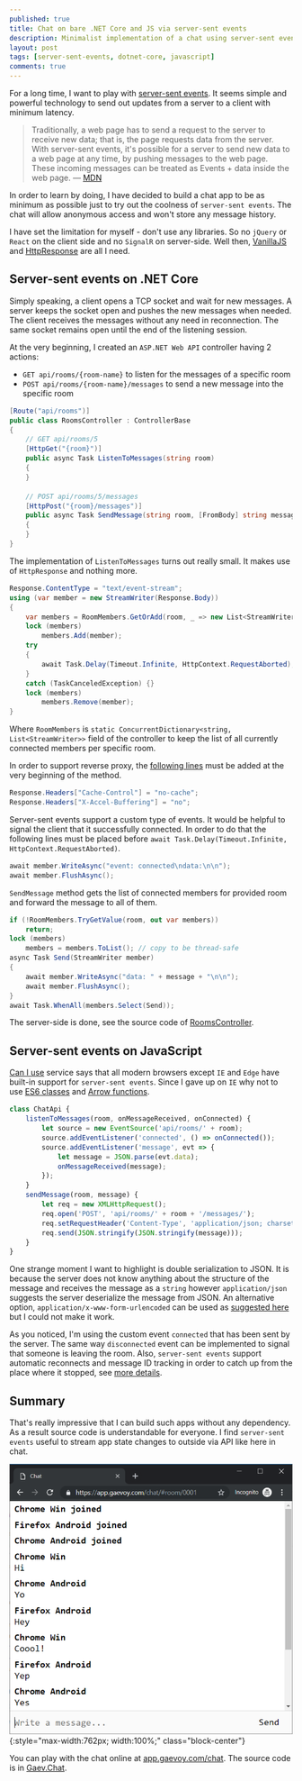 ```yaml
---
published: true
title: Chat on bare .NET Core and JS via server-sent events
description: Minimalist implementation of a chat using server-sent events on bare .NET Core and VanillaJS
layout: post
tags: [server-sent-events, dotnet-core, javascript]
comments: true
---
```


For a long time, I want to play with [server-sent events](https://developer.mozilla.org/en-US/docs/Web/API/Server-sent_events/Using_server-sent_events). It seems simple and powerful technology to send out updates from a server to a client with minimum latency. 

> Traditionally, a web page has to send a request to the server to receive new data; that is, the page requests data from the server. With server-sent events, it's possible for a server to send new data to a web page at any time, by pushing messages to the web page. These incoming messages can be treated as Events + data inside the web page. — [MDN](https://developer.mozilla.org/en-US/docs/Web/API/Server-sent_events)

In order to learn by doing, I have decided to build a chat app to be as minimum as possible just to try out the coolness of `server-sent events`. The chat will allow anonymous access and won't store any message history.

I have set the limitation for myself - don't use any libraries. So no `jQuery` or `React` on the client side and no `SignalR` on server-side. Well then, [VanillaJS](https://github.com/nefe/You-Dont-Need-jQuery) and [HttpResponse](https://docs.microsoft.com/dotnet/api/system.web.httpresponse) are all I need.

## Server-sent events on .NET Core

Simply speaking, a client opens a TCP socket and wait for new messages. A server keeps the socket open and pushes the new messages when needed. The client receives the messages without any need in reconnection. The same socket remains open until the end of the listening session.

At the very beginning, I created an `ASP.NET Web API` controller having 2 actions:
* `GET api/rooms/{room-name}` to listen for the messages of a specific room
* `POST api/rooms/{room-name}/messages` to send a new message into the specific room

```c#
[Route("api/rooms")]
public class RoomsController : ControllerBase
{
    // GET api/rooms/5
    [HttpGet("{room}")]
    public async Task ListenToMessages(string room)
    {
    }
    
    // POST api/rooms/5/messages
    [HttpPost("{room}/messages")]
    public async Task SendMessage(string room, [FromBody] string message)
    {
    }
}
```

The implementation of `ListenToMessages` turns out really small. It makes use of `HttpResponse` and nothing more.

```c#
Response.ContentType = "text/event-stream";
using (var member = new StreamWriter(Response.Body))
{
    var members = RoomMembers.GetOrAdd(room, _ => new List<StreamWriter>());
    lock (members)
        members.Add(member);
    try
    {
        await Task.Delay(Timeout.Infinite, HttpContext.RequestAborted);
    }
    catch (TaskCanceledException) {}
    lock (members)
        members.Remove(member);
}
```

Where `RoomMembers` is `static ConcurrentDictionary<string, List<StreamWriter>>` field of the controller to keep the list of all currently connected members per specific room. 

In order to support reverse proxy, the [following lines](https://serverfault.com/a/801629) must be added at the very beginning of the method.

```c#
Response.Headers["Cache-Control"] = "no-cache";
Response.Headers["X-Accel-Buffering"] = "no";
```

Server-sent events support a custom type of events. It would be helpful to signal the client that it successfully connected. In order to do that the following lines must be placed before `await Task.Delay(Timeout.Infinite, HttpContext.RequestAborted)`.

```c#
await member.WriteAsync("event: connected\ndata:\n\n");
await member.FlushAsync();
```

`SendMessage` method gets the list of connected members for provided room and forward the message to all of them.

```c#
if (!RoomMembers.TryGetValue(room, out var members))
    return;
lock (members)
    members = members.ToList(); // copy to be thread-safe
async Task Send(StreamWriter member)
{
    await member.WriteAsync("data: " + message + "\n\n");
    await member.FlushAsync();
}
await Task.WhenAll(members.Select(Send));
```

The server-side is done, see the source code of [RoomsController](https://github.com/gaevoy/Gaev.Chat/blob/1.0.0/Gaev.Chat/Controllers/RoomsController.cs).

## Server-sent events on JavaScript

[Can I use](https://caniuse.com/#feat=eventsource) service says that all modern browsers except `IE` and `Edge` have built-in support for `server-sent events`. Since I gave up on `IE` why not to use [ES6 classes](https://caniuse.com/#feat=es6-class) and [Arrow functions](https://caniuse.com/#feat=arrow-functions).

```javascript
class ChatApi {
    listenToMessages(room, onMessageReceived, onConnected) {
        let source = new EventSource('api/rooms/' + room);
        source.addEventListener('connected', () => onConnected());
        source.addEventListener('message', evt => {
            let message = JSON.parse(evt.data);
            onMessageReceived(message);
        });
    }
    sendMessage(room, message) {
        let req = new XMLHttpRequest();
        req.open('POST', 'api/rooms/' + room + '/messages/');
        req.setRequestHeader('Content-Type', 'application/json; charset=utf-8');
        req.send(JSON.stringify(JSON.stringify(message)));
    }
}
```

One strange moment I want to highlight is double serialization to JSON. It is because the server does not know anything about the structure of the message and receives the message as a `string` however `application/json` suggests the server deserialize the message from JSON. An alternative option, `application/x-www-form-urlencoded` can be used as [suggested here](https://stackoverflow.com/a/40856890/1400547) but I could not make it work.

As you noticed, I'm using the custom event `connected` that has been sent by the server. The same way `disconnected` event can be implemented to signal that someone is leaving the room. Also, `server-sent events` support automatic reconnects and message ID tracking in order to catch up from the place where it stopped, see [more details](https://developer.mozilla.org/en-US/docs/Web/API/Server-sent_events/Using_server-sent_events#Event_stream_format).

## Summary

That's really impressive that I can build such apps without any dependency. As a result source code is understandable for everyone. I find `server-sent events` useful to stream app state changes to outside via API like here in chat.

![Chat demo](/img/chat-demo.png "Chat demo" ){:style="max-width:762px; width:100%;" class="block-center"}

You can play with the chat online at [app.gaevoy.com/chat](https://app.gaevoy.com/chat/). The source code is in [Gaev.Chat](https://github.com/gaevoy/Gaev.Chat/tree/1.0.0/Gaev.Chat).